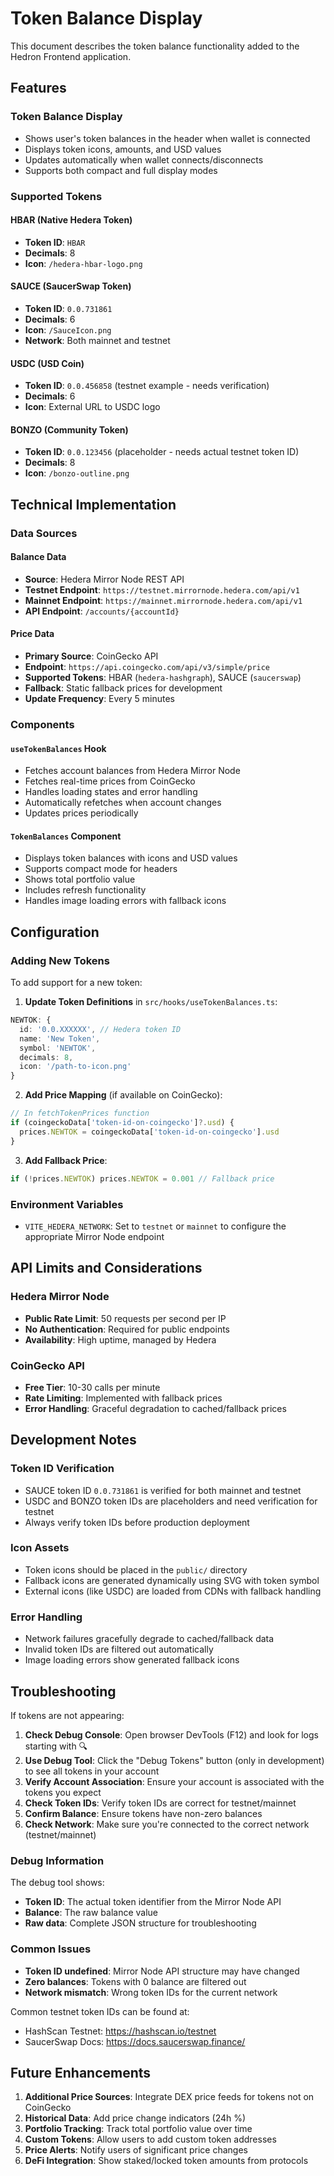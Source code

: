 # Token Balance Display

This document describes the token balance functionality added to the Hedron Frontend application.

## Features

### Token Balance Display
- Shows user's token balances in the header when wallet is connected
- Displays token icons, amounts, and USD values
- Updates automatically when wallet connects/disconnects
- Supports both compact and full display modes

### Supported Tokens

#### HBAR (Native Hedera Token)
- **Token ID**: `HBAR`
- **Decimals**: 8
- **Icon**: `/hedera-hbar-logo.png`

#### SAUCE (SaucerSwap Token)
- **Token ID**: `0.0.731861`
- **Decimals**: 6  
- **Icon**: `/SauceIcon.png`
- **Network**: Both mainnet and testnet

#### USDC (USD Coin)
- **Token ID**: `0.0.456858` (testnet example - needs verification)
- **Decimals**: 6
- **Icon**: External URL to USDC logo

#### BONZO (Community Token)
- **Token ID**: `0.0.123456` (placeholder - needs actual testnet token ID)
- **Decimals**: 8
- **Icon**: `/bonzo-outline.png`

## Technical Implementation

### Data Sources

#### Balance Data
- **Source**: Hedera Mirror Node REST API
- **Testnet Endpoint**: `https://testnet.mirrornode.hedera.com/api/v1`
- **Mainnet Endpoint**: `https://mainnet.mirrornode.hedera.com/api/v1`
- **API Endpoint**: `/accounts/{accountId}`

#### Price Data
- **Primary Source**: CoinGecko API
- **Endpoint**: `https://api.coingecko.com/api/v3/simple/price`
- **Supported Tokens**: HBAR (`hedera-hashgraph`), SAUCE (`saucerswap`)
- **Fallback**: Static fallback prices for development
- **Update Frequency**: Every 5 minutes

### Components

#### `useTokenBalances` Hook
- Fetches account balances from Hedera Mirror Node
- Fetches real-time prices from CoinGecko
- Handles loading states and error handling
- Automatically refetches when account changes
- Updates prices periodically

#### `TokenBalances` Component
- Displays token balances with icons and USD values
- Supports compact mode for headers
- Shows total portfolio value
- Includes refresh functionality
- Handles image loading errors with fallback icons

## Configuration

### Adding New Tokens

To add support for a new token:

1. **Update Token Definitions** in `src/hooks/useTokenBalances.ts`:
```typescript
NEWTOK: {
  id: '0.0.XXXXXX', // Hedera token ID
  name: 'New Token',
  symbol: 'NEWTOK',
  decimals: 8,
  icon: '/path-to-icon.png'
}
```

2. **Add Price Mapping** (if available on CoinGecko):
```typescript
// In fetchTokenPrices function
if (coingeckoData['token-id-on-coingecko']?.usd) {
  prices.NEWTOK = coingeckoData['token-id-on-coingecko'].usd
}
```

3. **Add Fallback Price**:
```typescript
if (!prices.NEWTOK) prices.NEWTOK = 0.001 // Fallback price
```

### Environment Variables

- `VITE_HEDERA_NETWORK`: Set to `testnet` or `mainnet` to configure the appropriate Mirror Node endpoint

## API Limits and Considerations

### Hedera Mirror Node
- **Public Rate Limit**: 50 requests per second per IP
- **No Authentication**: Required for public endpoints
- **Availability**: High uptime, managed by Hedera

### CoinGecko API
- **Free Tier**: 10-30 calls per minute
- **Rate Limiting**: Implemented with fallback prices
- **Error Handling**: Graceful degradation to cached/fallback prices

## Development Notes

### Token ID Verification
- SAUCE token ID `0.0.731861` is verified for both mainnet and testnet
- USDC and BONZO token IDs are placeholders and need verification for testnet
- Always verify token IDs before production deployment

### Icon Assets
- Token icons should be placed in the `public/` directory
- Fallback icons are generated dynamically using SVG with token symbol
- External icons (like USDC) are loaded from CDNs with fallback handling

### Error Handling
- Network failures gracefully degrade to cached/fallback data
- Invalid token IDs are filtered out automatically
- Image loading errors show generated fallback icons

## Troubleshooting

If tokens are not appearing:

1. **Check Debug Console**: Open browser DevTools (F12) and look for logs starting with 🔍
2. **Use Debug Tool**: Click the "Debug Tokens" button (only in development) to see all tokens in your account
3. **Verify Account Association**: Ensure your account is associated with the tokens you expect
4. **Check Token IDs**: Verify token IDs are correct for testnet/mainnet
5. **Confirm Balance**: Ensure tokens have non-zero balances
6. **Check Network**: Make sure you're connected to the correct network (testnet/mainnet)

### Debug Information

The debug tool shows:
- **Token ID**: The actual token identifier from the Mirror Node API
- **Balance**: The raw balance value
- **Raw data**: Complete JSON structure for troubleshooting

### Common Issues

- **Token ID undefined**: Mirror Node API structure may have changed
- **Zero balances**: Tokens with 0 balance are filtered out
- **Network mismatch**: Wrong token IDs for the current network

Common testnet token IDs can be found at:
- HashScan Testnet: https://hashscan.io/testnet
- SaucerSwap Docs: https://docs.saucerswap.finance/

## Future Enhancements

1. **Additional Price Sources**: Integrate DEX price feeds for tokens not on CoinGecko
2. **Historical Data**: Add price change indicators (24h %)
3. **Portfolio Tracking**: Track total portfolio value over time
4. **Custom Tokens**: Allow users to add custom token addresses
5. **Price Alerts**: Notify users of significant price changes
6. **DeFi Integration**: Show staked/locked token amounts from protocols